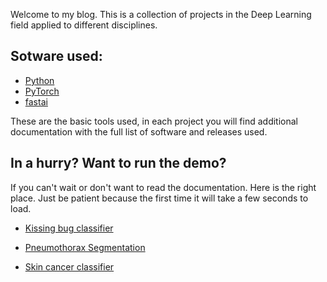 Welcome to my blog. This is a collection of projects in the Deep Learning field applied to different disciplines.


## Sotware used:

- [Python](https://www.python.org/) 
- [PyTorch](https://pytorch.org/)
- [fastai](https://www.fast.ai)

These are the basic tools used, in each project you will find additional documentation with the full list of software and releases used.

## In a hurry? Want to run the demo?

If you can't wait or don't want to read the documentation. Here is the right place. Just be patient because the first time it will take a few seconds to load.

- [Kissing bug classifier](https://vinchuca.herokuapp.com/)

- [Pneumothorax Segmentation](https://pneumot.herokuapp.com/)

- [Skin cancer classifier](https://skinl.herokuapp.com/)
